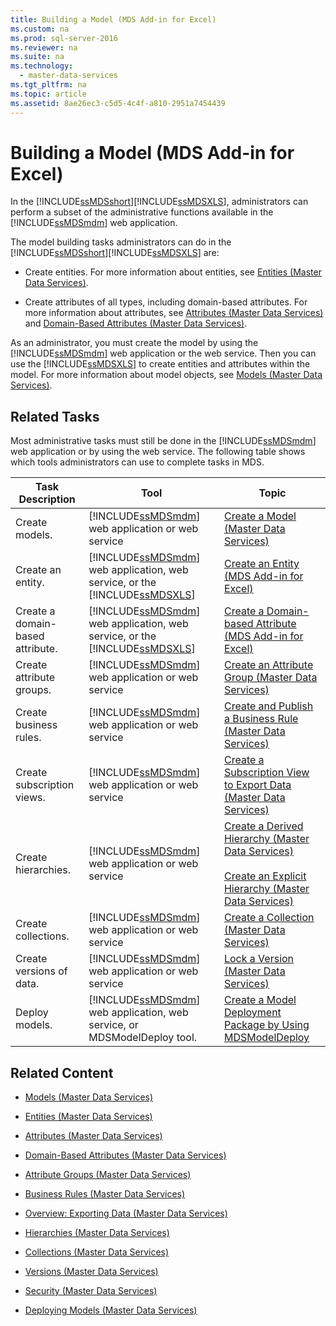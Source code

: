 ```yaml
---
title: Building a Model (MDS Add-in for Excel)
ms.custom: na
ms.prod: sql-server-2016
ms.reviewer: na
ms.suite: na
ms.technology: 
  - master-data-services
ms.tgt_pltfrm: na
ms.topic: article
ms.assetid: 8ae26ec3-c5d5-4c4f-a810-2951a7454439
---
```

# Building a Model (MDS Add-in for Excel)
  In the [!INCLUDE[ssMDSshort](../../Token\Other/ssMDSshort_md.md)][!INCLUDE[ssMDSXLS](../../Token\Other/ssMDSXLS_md.md)], administrators can perform a subset of the administrative functions available in the [!INCLUDE[ssMDSmdm](../../Token\Other/ssMDSmdm_md.md)] web application.  
  
 The model building tasks administrators can do in the [!INCLUDE[ssMDSshort](../../Token\Other/ssMDSshort_md.md)][!INCLUDE[ssMDSXLS](../../Token\Other/ssMDSXLS_md.md)] are:  
  
-   Create entities. For more information about entities, see [Entities &#40;Master Data Services&#41;](../../Topics\TopicNameNotContainA/Entities--Master-Data-Services-.md).  
  
-   Create attributes of all types, including domain\-based attributes. For more information about attributes, see [Attributes &#40;Master Data Services&#41;](../../Topics\TopicNameNotContainA/Attributes--Master-Data-Services-.md) and [Domain-Based Attributes &#40;Master Data Services&#41;](../../Topics\TopicNameNotContainA/Domain-Based-Attributes--Master-Data-Services-.md).  
  
 As an administrator, you must create the model by using the [!INCLUDE[ssMDSmdm](../../Token\Other/ssMDSmdm_md.md)] web application or the web service. Then you can use the [!INCLUDE[ssMDSXLS](../../Token\Other/ssMDSXLS_md.md)] to create entities and attributes within the model. For more information about model objects, see [Models &#40;Master Data Services&#41;](../../Topics\TopicNameNotContainA/Models--Master-Data-Services-.md).  
  
## Related Tasks  
 Most administrative tasks must still be done in the [!INCLUDE[ssMDSmdm](../../Token\Other/ssMDSmdm_md.md)] web application or by using the web service. The following table shows which tools administrators can use to complete tasks in MDS.  
  
|Task Description|Tool|Topic|  
|----------------------|----------|-----------|  
|Create models.|[!INCLUDE[ssMDSmdm](../../Token\Other/ssMDSmdm_md.md)] web application or web service|[Create a Model &#40;Master Data Services&#41;](../../Topics\TopicNameContainA/Create-a-Model--Master-Data-Services-.md)|  
|Create an entity.|[!INCLUDE[ssMDSmdm](../../Token\Other/ssMDSmdm_md.md)] web application, web service, or the [!INCLUDE[ssMDSXLS](../../Token\Other/ssMDSXLS_md.md)]|[Create an Entity &#40;MDS Add-in for Excel&#41;](../../Topics\TopicNameNotContainA/Create-an-Entity--MDS-Add-in-for-Excel-.md)|  
|Create a domain\-based attribute.|[!INCLUDE[ssMDSmdm](../../Token\Other/ssMDSmdm_md.md)] web application, web service, or the [!INCLUDE[ssMDSXLS](../../Token\Other/ssMDSXLS_md.md)]|[Create a Domain-based Attribute &#40;MDS Add-in for Excel&#41;](../../Topics\TopicNameContainA/Create-a-Domain-based-Attribute--MDS-Add-in-for-Excel-.md)|  
|Create attribute groups.|[!INCLUDE[ssMDSmdm](../../Token\Other/ssMDSmdm_md.md)] web application or web service|[Create an Attribute Group &#40;Master Data Services&#41;](../../Topics\TopicNameNotContainA/Create-an-Attribute-Group--Master-Data-Services-.md)|  
|Create business rules.|[!INCLUDE[ssMDSmdm](../../Token\Other/ssMDSmdm_md.md)] web application or web service|[Create and Publish a Business Rule &#40;Master Data Services&#41;](../../Topics\TopicNameContainA/Create-and-Publish-a-Business-Rule--Master-Data-Services-.md)|  
|Create subscription views.|[!INCLUDE[ssMDSmdm](../../Token\Other/ssMDSmdm_md.md)] web application or web service|[Create a Subscription View to Export Data &#40;Master Data Services&#41;](../../Topics\TopicNameContainA/Create-a-Subscription-View-to-Export-Data--Master-Data-Services-.md)|  
|Create hierarchies.|[!INCLUDE[ssMDSmdm](../../Token\Other/ssMDSmdm_md.md)] web application or web service|[Create a Derived Hierarchy &#40;Master Data Services&#41;](../../Topics\TopicNameContainA/Create-a-Derived-Hierarchy--Master-Data-Services-.md)<br /><br /> [Create an Explicit Hierarchy &#40;Master Data Services&#41;](../../Topics\TopicNameNotContainA/Create-an-Explicit-Hierarchy--Master-Data-Services-.md)|  
|Create collections.|[!INCLUDE[ssMDSmdm](../../Token\Other/ssMDSmdm_md.md)] web application or web service|[Create a Collection &#40;Master Data Services&#41;](../../Topics\TopicNameContainA/Create-a-Collection--Master-Data-Services-.md)|  
|Create versions of data.|[!INCLUDE[ssMDSmdm](../../Token\Other/ssMDSmdm_md.md)] web application or web service|[Lock a Version &#40;Master Data Services&#41;](../../Topics\TopicNameContainA/Lock-a-Version--Master-Data-Services-.md)|  
|Deploy models.|[!INCLUDE[ssMDSmdm](../../Token\Other/ssMDSmdm_md.md)] web application, web service, or MDSModelDeploy tool.|[Create a Model Deployment Package by Using MDSModelDeploy](../../Topics\TopicNameContainA/Create-a-Model-Deployment-Package-by-Using-MDSModelDeploy.md)|  
  
## Related Content  
  
-   [Models &#40;Master Data Services&#41;](../../Topics\TopicNameNotContainA/Models--Master-Data-Services-.md)  
  
-   [Entities &#40;Master Data Services&#41;](../../Topics\TopicNameNotContainA/Entities--Master-Data-Services-.md)  
  
-   [Attributes &#40;Master Data Services&#41;](../../Topics\TopicNameNotContainA/Attributes--Master-Data-Services-.md)  
  
-   [Domain-Based Attributes &#40;Master Data Services&#41;](../../Topics\TopicNameNotContainA/Domain-Based-Attributes--Master-Data-Services-.md)  
  
-   [Attribute Groups &#40;Master Data Services&#41;](../../Topics\TopicNameNotContainA/Attribute-Groups--Master-Data-Services-.md)  
  
-   [Business Rules &#40;Master Data Services&#41;](../../Topics\TopicNameNotContainA/Business-Rules--Master-Data-Services-.md)  
  
-   [Overview: Exporting Data &#40;Master Data Services&#41;](../Topic/Overview:%20Exporting%20Data%20\(Master%20Data%20Services\).md)  
  
-   [Hierarchies &#40;Master Data Services&#41;](../../Topics\TopicNameNotContainA/Hierarchies--Master-Data-Services-.md)  
  
-   [Collections &#40;Master Data Services&#41;](../../Topics\TopicNameNotContainA/Collections--Master-Data-Services-.md)  
  
-   [Versions &#40;Master Data Services&#41;](../../Topics\TopicNameNotContainA/Versions--Master-Data-Services-.md)  
  
-   [Security &#40;Master Data Services&#41;](../../Topics\TopicNameNotContainA/Security--Master-Data-Services-.md)  
  
-   [Deploying Models &#40;Master Data Services&#41;](../../Topics\TopicNameNotContainA/Deploying-Models--Master-Data-Services-.md)  
  
  
